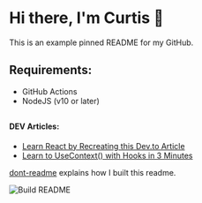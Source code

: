#  Hi there, I'm Curtis 👋

This is an example pinned README for my GitHub.

## Requirements:

- GitHub Actions
- NodeJS (v10 or later)

## 

#### DEV Articles:

 - [Learn React by Recreating this Dev.to Article](https://dev.to/curtiscodes/learn-react-by-recreating-this-dev-to-article-1pfm)
 - [Learn to UseContext() with Hooks in 3 Minutes](https://dev.to/curtiscodes/learn-to-usecontext-with-hooks-in-3-minutes-4c4g)
 
[dont-readme](https://github.com/danielcurtis/dont-readme) explains how I built this readme.

![Build README](https://github.com/danielcurtis/danielcurtis/workflows/Build%20README/badge.svg)
